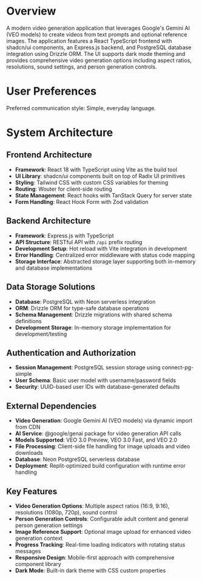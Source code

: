 # Overview

A modern video generation application that leverages Google's Gemini AI (VEO models) to create videos from text prompts and optional reference images. The application features a React TypeScript frontend with shadcn/ui components, an Express.js backend, and PostgreSQL database integration using Drizzle ORM. The UI supports dark mode theming and provides comprehensive video generation options including aspect ratios, resolutions, sound settings, and person generation controls.

# User Preferences

Preferred communication style: Simple, everyday language.

# System Architecture

## Frontend Architecture
- **Framework**: React 18 with TypeScript using Vite as the build tool
- **UI Library**: shadcn/ui components built on top of Radix UI primitives
- **Styling**: Tailwind CSS with custom CSS variables for theming
- **Routing**: Wouter for client-side routing
- **State Management**: React hooks with TanStack Query for server state
- **Form Handling**: React Hook Form with Zod validation

## Backend Architecture
- **Framework**: Express.js with TypeScript
- **API Structure**: RESTful API with `/api` prefix routing
- **Development Setup**: Hot reload with Vite integration in development
- **Error Handling**: Centralized error middleware with status code mapping
- **Storage Interface**: Abstracted storage layer supporting both in-memory and database implementations

## Data Storage Solutions
- **Database**: PostgreSQL with Neon serverless integration
- **ORM**: Drizzle ORM for type-safe database operations
- **Schema Management**: Drizzle migrations with shared schema definitions
- **Development Storage**: In-memory storage implementation for development/testing

## Authentication and Authorization
- **Session Management**: PostgreSQL session storage using connect-pg-simple
- **User Schema**: Basic user model with username/password fields
- **Security**: UUID-based user IDs with database-generated defaults

## External Dependencies
- **Video Generation**: Google Gemini AI (VEO models) via dynamic import from CDN
- **AI Service**: @google/genai package for video generation API calls
- **Models Supported**: VEO 3.0 Preview, VEO 3.0 Fast, and VEO 2.0
- **File Processing**: Client-side file handling for image uploads and video downloads
- **Database**: Neon PostgreSQL serverless database
- **Deployment**: Replit-optimized build configuration with runtime error handling

## Key Features
- **Video Generation Options**: Multiple aspect ratios (16:9, 9:16), resolutions (1080p, 720p), sound control
- **Person Generation Controls**: Configurable adult content and general person generation settings  
- **Image Reference Support**: Optional image upload for enhanced video generation context
- **Progress Tracking**: Real-time loading indicators with rotating status messages
- **Responsive Design**: Mobile-first approach with comprehensive component library
- **Dark Mode**: Built-in dark theme with CSS custom properties